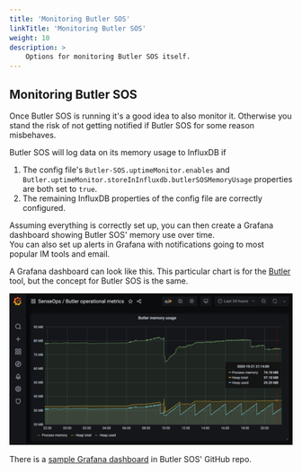 ```yaml
---
title: 'Monitoring Butler SOS'
linkTitle: 'Monitoring Butler SOS'
weight: 10
description: >
    Options for monitoring Butler SOS itself.
---
```


## Monitoring Butler SOS

Once Butler SOS is running it's a good idea to also monitor it. Otherwise you stand the risk of not getting notified if Butler SOS for some reason misbehaves.

Butler SOS will log data on its memory usage to InfluxDB if

1. The config file's `Butler-SOS.uptimeMonitor.enables` and `Butler.uptimeMonitor.storeInInfluxdb.butlerSOSMemoryUsage` properties are both set to `true`.
2. The remaining InfluxDB properties of the config file are correctly configured.

Assuming everything is correctly set up, you can then create a Grafana dashboard showing Butler SOS' memory use over time.  
You can also set up alerts in Grafana with notifications going to most popular IM tools and email.

A Grafana dashboard can look like this. This particular chart is for the [Butler](https://butler.ptarmiganlabs.com) tool, but the concept for Butler SOS is the same.

![alt text](butler-memory-usage-grafana-1.png "Butler SOS memory usage in Grafana dashboard")  

There is a [sample Grafana dashboard](https://github.com/ptarmiganlabs/butler-sos/tree/master/grafana) in Butler SOS' GitHub repo.
